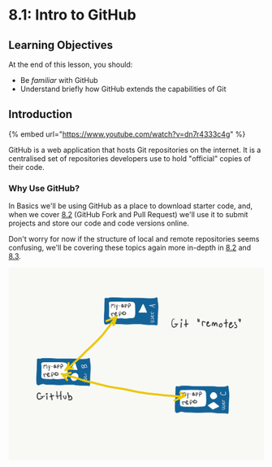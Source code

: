 # 8.1: Intro to GitHub

## Learning Objectives

At the end of this lesson, you should:

* Be _familiar_ with GitHub
* Understand briefly how GitHub extends the capabilities of Git

## Introduction

{% embed url="https://www.youtube.com/watch?v=dn7r4333c4g" %}

GitHub is a web application that hosts Git repositories on the internet. It is a centralised set of repositories developers use to hold "official" copies of their code.

### Why Use GitHub?

In Basics we'll be using GitHub as a place to download starter code, and, when we cover [8.2](7.1-github-fork-and-pull-request.md) (GitHub Fork and Pull Request) we'll use it to submit projects and store our code and code versions online.

Don't worry for now if the structure of local and remote repositories seems confusing, we'll be covering these topics again more in-depth in [8.2](7.1-github-fork-and-pull-request.md) and [8.3](7.2-github-repo-browsing.md).

![A Git "remote" is a shared copy of a code repository, typically hosted on a platform like GitHub](../.gitbook/assets/remotes.png)
